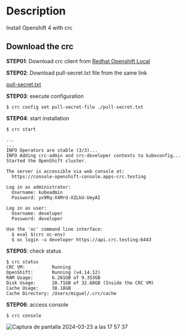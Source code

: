 # Description
Install Openshift 4 with crc

## Download the crc

**STEP01**: Download crc client from [Redhat Openshift Local](https://console.redhat.com/openshift/create/local)

**STEP02**: Download pull-secret.txt file from the same link

[pull-secret.txt](https://github.com/masalinas/doc_openshift4/files/14732976/pull-secret.txt)

**STEP03**: execute configuration

```
$ crc config set pull-secret-file ./pull-secret.txt
```

**STEP04**: start installation

```
$ crc start

...
...
INFO Operators are stable (3/3)...                
INFO Adding crc-admin and crc-developer contexts to kubeconfig... 
Started the OpenShift cluster.

The server is accessible via web console at:
  https://console-openshift-console.apps-crc.testing

Log in as administrator:
  Username: kubeadmin
  Password: yx9Rq-X4Mrd-XZLkU-UeyAI

Log in as user:
  Username: developer
  Password: developer

Use the 'oc' command line interface:
  $ eval $(crc oc-env)
  $ oc login -u developer https://api.crc.testing:6443
```

**STEP05**: check status

```
$ crc status
CRC VM:          Running
OpenShift:       Running (v4.14.12)
RAM Usage:       6.261GB of 9.353GB
Disk Usage:      20.71GB of 32.68GB (Inside the CRC VM)
Cache Usage:     38.18GB
Cache Directory: /Users/miguel/.crc/cache
```

**STEP06**: access console

```
$ crc console
```

![Captura de pantalla 2024-03-23 a las 17 57 37](https://github.com/masalinas/doc_openshift4/assets/1216181/e313e583-b67e-4ca5-8960-ed10d936c24a)


